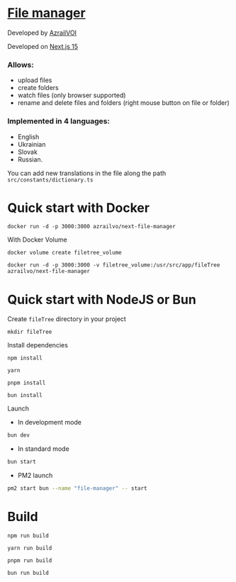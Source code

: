 # [File manager](https://github.com/AzrailVOI/next-file-manager)

Developed by [AzrailVOI](https://github.com/AzrailVOI)

Developed on [Next.js 15](https://github.com/vercel/next.js)

### Allows:

- upload files
- create folders
- watch files (only browser supported)
- rename and delete files and folders (right mouse button on file or folder)

### Implemented in 4 languages:

- English
- Ukrainian
- Slovak
- Russian.

You can add new translations in the file along the path `src/constants/dictionary.ts`

# Quick start with Docker

```shell
docker run -d -p 3000:3000 azrailvo/next-file-manager
```

With Docker Volume

```shell
docker volume create filetree_volume
```

```shell
docker run -d -p 3000:3000 -v filetree_volume:/usr/src/app/fileTree azrailvo/next-file-manager
```

# Quick start with NodeJS or Bun

Create `fileTree` directory in your project

```shell
mkdir fileTree
```

Install dependencies

```shell
npm install
```

```shell
yarn
```

```shell
pnpm install
```

```shell
bun install
```

Launch

- In development mode

```sh
bun dev
```

- In standard mode

```sh
bun start
```

- PM2 launch

```sh
pm2 start bun --name "file-manager" -- start
```

# Build

```shell
npm run build
```

```shell
yarn run build
```

```shell
pnpm run build
```

```shell
bun run build
```
